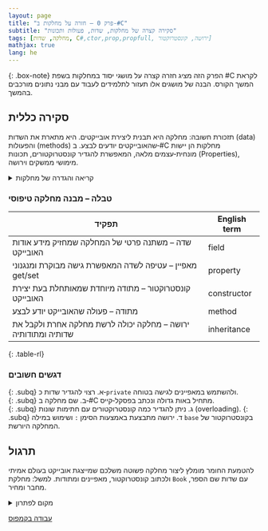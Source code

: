 ```yaml
---
layout: page 
title: "פרק 0 – חזרה על מחלקות ב‑#C"
subtitle: "סקירה קצרה של מחלקות, שדות, פעולות ותכונות"
tags: [מחלקה, שדות, C#,ctor,prop,propfull, ירושה, קונסטרוקטור]
mathjax: true
lang: he
---
```


{: .box-note}
הפרק הזה מציג חזרה קצרה על מושגי יסוד במחלקות בשפת #C לקראת המשך הקורס. הבנה של מושגים אלו תעזור לתלמידים לעבוד עם מבני נתונים מורכבים בהמשך.


<!-- Source: https://careerhub.ufl.edu/classes/c-hands-on-practice-with-data-structures/ -->

## סקירה כללית

תזכורת חשובה: מחלקה היא תבנית ליצירת אובייקטים. היא מתארת את השדות (data) והפעולות (methods) שהאובייקטים יודעים לבצע. ב‑#C מחלקות הן יישות מונחית‑עצמים מלאה, המאפשרת להגדיר קונסטרוקטורים, תכונות (Properties), מימושי ממשקים וירושה.

<details markdown="1">
<summary>קריאה והגדרה של מחלקות</summary>

```csharp
public class Student
{
    private string _firstName; // 1. שדה לשם פרטי
    private string _lastName; // 1. שדה לשם משפחה
    private double grade; // 1. שדה לציון (בדרך כלל נקרא לזה תכונה)

    public Student() { }

    // 2. קונסטרקטור מלא
    public Student(string firstName, string lastName, double grade)
    {
        _firstName = firstName;
        _lastName = lastName;
        this.grade = grade; // 2. כדי להבדיל בין הפרמטר לשדה this- שימוש ב
    }

    // ======================   מה שאנחנו נכתוב    ===========================
    // 3a. Java-style getter - לשים לב: ג'אווה סטייל הוא התחביר היחיד שמותר בבחינות!
    // !!!וזה משנה מפני שאלו פעולות והקריאה היא עם סוגריים בסוף!!!
    public double GetGrade()
    {
        return grade;
    }

    // 3b. Java-style getter - לשים לב: זהו התחביר היחיד שמותר בבחינות!
    public string GetFirstName() => _firstName;

    // 3c. Java-style setter - לשים לב: זהו התחביר היחיד שמותר בבחינות!
    public void SetFirstName(string firstName) => _firstName = firstName;

    // 3d. Java-style setter - לשים לב: זהו התחביר היחיד שמותר בבחינות!
    public void SetGrade(double grade)
    {
        this.grade = grade;
    }

    // 4. Get-סתם פעולה ולכן השם לא מתחיל ב
    public bool IsPassed() => grade >= 60.0;

    // ====================== כל מה שלא נכתוב ===========================
    // 5. Native C# Properties - אבל ככה כותבים את זה
    
    private int classNum;

    // 5a. Property מלא בסגנון C#
    public int ClassNum
    {
        get { return classNum; }
        set { classNum = value; }
    }

    // 5b. Property לשם פרטי :מקוצר field תחביר מקוצר לפרופרטי. לא צריך שדה
    public string FirstName { get; set; }

    // 5c. Property מקוצר עבור שם משפחה prop 
    public string LastName { get; set; }

    // 5d. Property תחביר גטר סטר סי-שארפ מלא עם תחביר פונקציה מקוצר (=>) עבור הציון
    public double Grade
    {
        get => grade;
        set => grade = value;
    }
}
```

בקוד זה מוגדרת מחלקה `Student` עם שדות, קונסטרוקטורים, מאפיינים ומתודה. ההגדרות הללו מתארות כיצד ניצור אובייקט מסוג Student ונעבוד איתו.
</details>

### טבלה – מבנה מחלקה טיפוסי


| תפקיד | English term |
| --- | --- |
|  שדה – משתנה פרטי של המחלקה שמחזיק מידע אודות האובייקט |field |
|  מאפיין – עטיפה לשדה המאפשרת גישה מבוקרת ומנגנוני get/set |property |
|  קונסטרוקטור – מתודה מיוחדת שמאותחלת בעת יצירת האובייקט |constructor |
|  מתודה – פעולה שהאובייקט יודע לבצע |method |
|  ירושה – מחלקה יכולה לרשת מחלקה אחרת ולקבל את שדותיה ומתודותיה |inheritance |
{: .table-rl}

### דגשים חשובים

{: .subq}
א. רצוי להגדיר שדות כ‑`private` ולהשתמש במאפיינים לגישה בטוחה.  
{: .subq}
ב. שם מחלקה ב‑#C מתחיל באות גדולה ונכתב בפסקל‑קייס.  
{: .subq}
ג. ניתן להגדיר כמה קונסטרוקטורים עם חתימות שונות (overloading).
{: .subq}
ד. ירושה מתבצעת באמצעות הסימן `:` ושימוש במילה `base` בקונסטרוקטור של המחלקה היורשת.  

## תרגול
להטמעת החומר מומלץ ליצור מחלקה פשוטה משלכם שמייצגת אובייקט בעולם אמיתי ולכתוב קונסטרוקטור, מאפיינים ומתודות. למשל: מחלקת `Book` עם שדות שם הספר, מחבר ומחיר.

<details markdown="1">
<summary>מקום לפתרון</summary>

כאן תוכלו להוסיף קוד שלכם ותרגל את הנושא.
</details>



[עבודה בקמפוס](ChapterCampus.md)